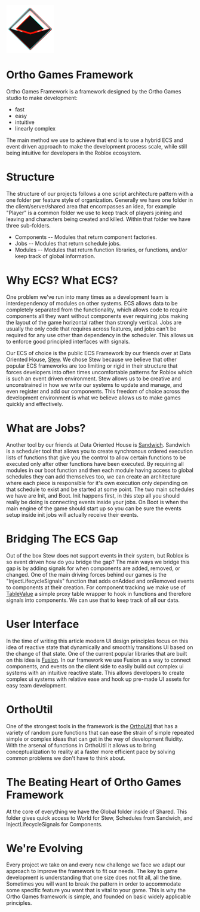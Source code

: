 ![](logo.png)

# Ortho Games Framework

Ortho Games Framework is a framework designed by the Ortho Games studio to make development:

- fast
- easy
- intuitive
- linearly complex

The main method we use to achieve that end is to use a hybrid ECS and event driven approach to make the development process scale, while still being intuitive for developers in the Roblox ecosystem.

# Structure

The structure of our projects follows a one script architecture pattern with a one folder per feature style of organization. Generally we have one folder in the client/server/shared area that encompasses an idea, for example "Player" is a common folder we use to keep track of players joining and leaving and characters being created and killed. Within that folder we have three sub-folders.

- Components -- Modules that return component factories.
- Jobs -- Modules that return schedule jobs.
- Modules -- Modules that return function libraries, or functions, and/or keep track of global information.

# Why ECS? What ECS?

One problem we've run into many times as a development team is interdependency of modules on other systems. ECS allows data to be completely separated from the functionality, which allows code to require components all they want without components ever requiring jobs making the layout of the game horizontal rather than strongly vertical. Jobs are usually the only code that requires across features, and jobs can't be required for any use other than dependency in the scheduler. This allows us to enforce good principled interfaces with signals. 

Our ECS of choice is the public ECS Framework by our friends over at Data Oriented House, [Stew](https://data-oriented-house.github.io/Stew/). We chose Stew because we believe that other popular ECS frameworks are too limiting or rigid in their structure that forces developers into often times uncomfortable patterns for Roblox which is such an event driven environment. Stew allows us to be creative and unconstrained in how we write our systems to update and manage, and even register and add our components. This freedom of choice across the development environment is what we believe allows us to make games quickly and effectively.

# What are Jobs?

Another tool by our friends at Data Oriented House is [Sandwich](https://data-oriented-house.github.io/Sandwich/). Sandwich is a scheduler tool that allows you to create synchronous ordered execution lists of functions that give you the control to allow certain functions to be executed only after other functions have been executed. By requiring all modules in our boot function and then each module having access to global schedules they can add themselves too, we can create an architecture where each piece is responsible for it's own execution only depending on that schedule to exist and be started at some point. The two main schedules we have are Init, and Boot. Init happens first, in this step all you should really be doing is connecting events inside your jobs. On Boot is when the main engine of the game should start up so you can be sure the events setup inside init jobs will actually receive their events.

# Bridging The ECS Gap

Out of the box Stew does not support events in their system, but Roblox is so event driven how do you bridge the gap? The main ways we bridge this gap is by adding signals for when components are added, removed, or changed. One of the main driving forces behind our games is the "InjectLifecycleSignals" function that adds onAdded and onRemoved events to components at their creation. For component tracking we make use of [TableValue](https://data-oriented-house.github.io/TableValue/) a simple proxy table wrapper to hook in functions and therefore signals into components. We can use that to keep track of all our data.

# User Interface

In the time of writing this article modern UI design principles focus on this idea of reactive state that dynamically and smoothly transitions UI based on the change of that state. One of the current popular libraries that are built on this idea is [Fusion](https://elttob.uk/Fusion/0.2/). In our framework we use Fusion as a way to connect components, and events on the client side to easily build out complex ui systems with an intuitive reactive state. This allows developers to create complex ui systems with relative ease and hook up pre-made UI assets for easy team development.

# OrthoUtil

One of the strongest tools in the framework is the [OrthoUtil](https://ortho-games.github.io/OrthoUtil/) that has a variety of random pure functions that can ease the strain of simple repeated simple or complex ideas that can get in the way of development fluidity. With the arsenal of functions in OrthoUtil it allows us to bring conceptualization to reality at a faster more efficient pace by solving common problems we don't have to think about.

# The Beating Heart of Ortho Games Framework

At the core of everything we have the Global folder inside of Shared. This folder gives quick access to World for Stew, Schedules from Sandwich, and InjectLifecycleSignals for Components.

# We're Evolving

Every project we take on and every new challenge we face we adapt our approach to improve the framework to fit our needs. The key to game development is understanding that one size does not fit all, all the time. Sometimes you will want to break the pattern in order to accommodate some specific feature you want that is vital to your game. This is why the Ortho Games framework is simple, and founded on basic widely applicable principles.